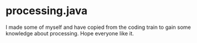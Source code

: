 # processing.java
I made some of  myself and have copied from the coding train to gain some knowledge about processing. Hope everyone like it. 
